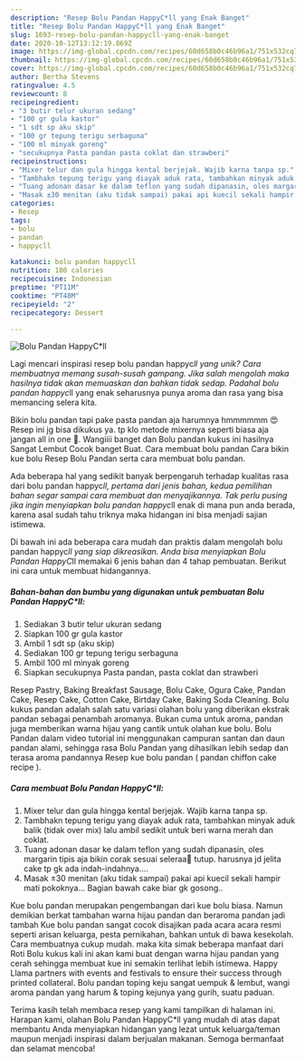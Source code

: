 ```yaml
---
description: "Resep Bolu Pandan HappyC*ll yang Enak Banget"
title: "Resep Bolu Pandan HappyC*ll yang Enak Banget"
slug: 1693-resep-bolu-pandan-happycll-yang-enak-banget
date: 2020-10-12T13:12:19.869Z
image: https://img-global.cpcdn.com/recipes/60d658b0c46b96a1/751x532cq70/bolu-pandan-happycll-foto-resep-utama.jpg
thumbnail: https://img-global.cpcdn.com/recipes/60d658b0c46b96a1/751x532cq70/bolu-pandan-happycll-foto-resep-utama.jpg
cover: https://img-global.cpcdn.com/recipes/60d658b0c46b96a1/751x532cq70/bolu-pandan-happycll-foto-resep-utama.jpg
author: Bertha Stevens
ratingvalue: 4.5
reviewcount: 8
recipeingredient:
- "3 butir telur ukuran sedang"
- "100 gr gula kastor"
- "1 sdt sp aku skip"
- "100 gr tepung terigu serbaguna"
- "100 ml minyak goreng"
- "secukupnya Pasta pandan pasta coklat dan strawberi"
recipeinstructions:
- "Mixer telur dan gula hingga kental berjejak. Wajib karna tanpa sp."
- "Tambhakn tepung terigu yang diayak aduk rata, tambahkan minyak aduk balik (tidak over mix) lalu ambil sedikit untuk beri warna merah dan coklat."
- "Tuang adonan dasar ke dalam teflon yang sudah dipanasin, oles margarin tipis aja bikin corak sesuai seleraa🤭 tutup. harusnya jd jelita cake tp gk ada indah-indahnya...."
- "Masak ±30 menitan (aku tidak sampai) pakai api kuecil sekali hampir mati pokoknya... Bagian bawah cake biar gk gosong.."
categories:
- Resep
tags:
- bolu
- pandan
- happycll

katakunci: bolu pandan happycll 
nutrition: 180 calories
recipecuisine: Indonesian
preptime: "PT11M"
cooktime: "PT48M"
recipeyield: "2"
recipecategory: Dessert

---
```



![Bolu Pandan HappyC*ll](https://img-global.cpcdn.com/recipes/60d658b0c46b96a1/751x532cq70/bolu-pandan-happycll-foto-resep-utama.jpg)

Lagi mencari inspirasi resep bolu pandan happyc*ll yang unik? Cara membuatnya memang susah-susah gampang. Jika salah mengolah maka hasilnya tidak akan memuaskan dan bahkan tidak sedap. Padahal bolu pandan happyc*ll yang enak seharusnya punya aroma dan rasa yang bisa memancing selera kita.

Bikin bolu pandan tapi pake pasta pandan aja harumnya hmmmmmm 😍 Resep ini jg bisa dikukus ya. tp klo metode mixernya seperti biasa aja jangan all in one 🤗. Wangiiii banget dan Bolu pandan kukus ini hasilnya Sangat Lembut Cocok banget Buat. Cara membuat bolu pandan Cara bikin kue bolu Resep Bolu Pandan serta cara membuat bolu pandan.

Ada beberapa hal yang sedikit banyak berpengaruh terhadap kualitas rasa dari bolu pandan happyc*ll, pertama dari jenis bahan, kedua pemilihan bahan segar sampai cara membuat dan menyajikannya. Tak perlu pusing jika ingin menyiapkan bolu pandan happyc*ll enak di mana pun anda berada, karena asal sudah tahu triknya maka hidangan ini bisa menjadi sajian istimewa.


Di bawah ini ada beberapa cara mudah dan praktis dalam mengolah bolu pandan happyc*ll yang siap dikreasikan. Anda bisa menyiapkan Bolu Pandan HappyC*ll memakai 6 jenis bahan dan 4 tahap pembuatan. Berikut ini cara untuk membuat hidangannya.

<!--inarticleads1-->

##### Bahan-bahan dan bumbu yang digunakan untuk pembuatan Bolu Pandan HappyC*ll:

1. Sediakan 3 butir telur ukuran sedang
1. Siapkan 100 gr gula kastor
1. Ambil 1 sdt sp (aku skip)
1. Sediakan 100 gr tepung terigu serbaguna
1. Ambil 100 ml minyak goreng
1. Siapkan secukupnya Pasta pandan, pasta coklat dan strawberi


Resep Pastry, Baking Breakfast Sausage, Bolu Cake, Ogura Cake, Pandan Cake, Resep Cake, Cotton Cake, Birtday Cake, Baking Soda Cleaning. Bolu kukus pandan adalah salah satu variasi olahan bolu yang diberikan ekstrak pandan sebagai penambah aromanya. Bukan cuma untuk aroma, pandan juga memberikan warna hijau yang cantik untuk olahan kue bolu. Bolu Pandan dalam video tutorial ini menggunakan campuran santan dan daun pandan alami, sehingga rasa Bolu Pandan yang dihasilkan lebih sedap dan terasa aroma pandannya Resep kue bolu pandan ( pandan chiffon cake recipe ). 

<!--inarticleads2-->

##### Cara membuat Bolu Pandan HappyC*ll:

1. Mixer telur dan gula hingga kental berjejak. Wajib karna tanpa sp.
1. Tambhakn tepung terigu yang diayak aduk rata, tambahkan minyak aduk balik (tidak over mix) lalu ambil sedikit untuk beri warna merah dan coklat.
1. Tuang adonan dasar ke dalam teflon yang sudah dipanasin, oles margarin tipis aja bikin corak sesuai seleraa🤭 tutup. harusnya jd jelita cake tp gk ada indah-indahnya....
1. Masak ±30 menitan (aku tidak sampai) pakai api kuecil sekali hampir mati pokoknya... Bagian bawah cake biar gk gosong..


Kue bolu pandan merupakan pengembangan dari kue bolu biasa. Namun demikian berkat tambahan warna hijau pandan dan beraroma pandan jadi tambah Kue bolu pandan sangat cocok disajikan pada acara acara resmi seperti arisan keluarga, pesta pernikahan, bahkan untuk di bawa kesekolah. Cara membuatnya cukup mudah. maka kita simak beberapa manfaat dari Roti Bolu kukus kali ini akan kami buat dengan warna hijau pandan yang cerah sehingga membuat kue ini semakin terlihat lebih istimewa. Happy Llama partners with events and festivals to ensure their success through printed collateral. Bolu pandan toping keju sangat uempuk &amp; lembut, wangi aroma pandan yang harum &amp; toping kejunya yang gurih, suatu paduan. 

Terima kasih telah membaca resep yang kami tampilkan di halaman ini. Harapan kami, olahan Bolu Pandan HappyC*ll yang mudah di atas dapat membantu Anda menyiapkan hidangan yang lezat untuk keluarga/teman maupun menjadi inspirasi dalam berjualan makanan. Semoga bermanfaat dan selamat mencoba!
